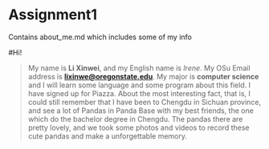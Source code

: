 # Assignment1
Contains about_me.md which includes some of my info

#Hi! 
> My name is **Li Xinwei**, and my English name is *Irene*.
> My OSu Email address is **lixinwe@oregonstate.edu**.
> My major is **computer science** and I will learn some language and some program about this field.
> I have signed up for Piazza.
> About the most interesting fact, that is, I could still remember that I have been to Chengdu in Sichuan province, and see a lot of Pandas in Panda Base with my best friends, the one which do the bachelor degree in Chengdu. The pandas there are pretty lovely, and we took some photos and videos to record these cute pandas and make a unforgettable memory.

